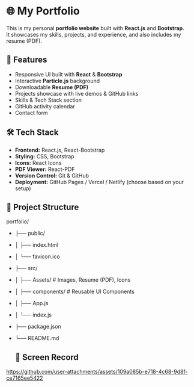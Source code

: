 # 🌐 My Portfolio


This is my personal **portfolio website** built with **React.js** and **Bootstrap**.  
It showcases my skills, projects, and experience, and also includes my resume (PDF).  

## 🚀 Features
- Responsive UI built with **React** & **Bootstrap**
- Interactive **Particle.js** background
- Downloadable **Resume (PDF)**
- Projects showcase with live demos & GitHub links
- Skills & Tech Stack section
- GitHub activity calendar
- Contact form

## 🛠️ Tech Stack
- **Frontend:** React.js, React-Bootstrap
- **Styling:** CSS, Bootstrap
- **Icons:** React Icons
- **PDF Viewer:** React-PDF
- **Version Control:** Git & GitHub
- **Deployment:** GitHub Pages / Vercel / Netlify (choose based on your setup)

## 📂 Project Structure

portfolio/
- ├── public/
- │ ├── index.html
- │ └── favicon.ico
- ├── src/
- │ ├── Assets/ # Images, Resume (PDF), Icons
- │ ├── components/ # Reusable UI Components
- │ ├── App.js
- │ └── index.js
- ├── package.json
- └── README.md

  ## 🎥 Screen Record


https://github.com/user-attachments/assets/109a085b-e718-4c68-9d8f-ce7165ee5422





